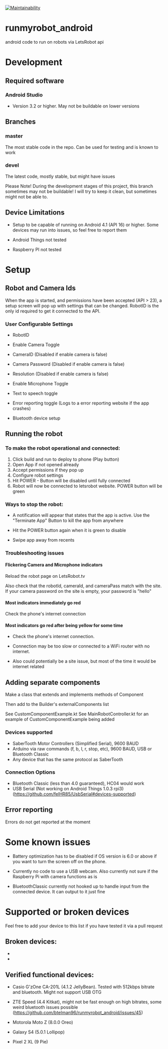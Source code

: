 [![Maintainability](https://api.codeclimate.com/v1/badges/b6b7eb90dfe3d77bb5f0/maintainability)](https://codeclimate.com/github/btelman96/runmyrobot_android/maintainability)

# runmyrobot_android
android code to run on robots via LetsRobot api

# Development

## Required software

### Android Studio

- Version 3.2 or higher. May not be buildable on lower versions

## Branches

### master
 
The most stable code in the repo. Can be used for testing and is known to work

### devel

The latest code, mostly stable, but might have issues

Please Note! During the development stages of this project, this branch sometimes may not be buildable!
I will try to keep it clean, but sometimes might not be able to.


## Device Limitations

- Setup to be capable of running on Android 4.1 (API 16) or higher. Some devices may run into issues, so feel free to report them

- Android Things not tested

- Raspberry PI not tested

# Setup

## Robot and Camera Ids

When the app is started, and permissions have been accepted (API > 23), a setup screen will pop up
with settings that can be changed. RobotID is the only id required to get it connected to the API.

### User Configurable Settings

- RobotID

- Enable Camera Toggle

- CameraID (Disabled if enable camera is false)

- Camera Password (Disabled if enable camera is false)

- Resolution (Disabled if enable camera is false)

- Enable Microphone Toggle

- Text to speech toggle

- Error reporting toggle (Logs to a error reporting website if the app crashes)

- Bluetooth device setup

## Running the robot

### To make the robot operational and connected:

 1. Click build and run to deploy to phone (Play button)
 2. Open App if not opened already
 3. Accept permissions if they pop up
 4. Configure robot settings
 5. Hit POWER - Button will be disabled until fully connected
 6. Robot will now be connected to letsrobot website. POWER button will be green
 
### Ways to stop the robot:
 
 - A notification will appear that states that the app is active. Use the "Terminate App" Button to 
 kill the app from anywhere
 
 - Hit the POWER button again when it is green to disable
 
 - Swipe app away from recents
 
### Troubleshooting issues

#### Flickering Camera and Microphone indicators

Reload the robot page on LetsRobot.tv

Also check that the robotId, cameraId, and cameraPass match with the site. 
If your camera password on the site is empty, your password is "hello"

#### Most indicators immediately go red

Check the phone's internet connection

#### Most indicators go red after being yellow for some time

- Check the phone's internet connection.
 
- Connection may be too slow or connected to a WiFi router with no internet.

- Also could potentially be a site issue, but most of the time it would be internet related

## Adding separate components

Make a class that extends and implements methods of Component

Then add to the Builder's externalComponents list

See CustomComponentExample.kt
See MainRobotController.kt for an example of CustomComponentExample being added

### Devices supported
 
 - SaberTooth Motor Controllers (Simplified Serial), 9600 BAUD
 - Arduino via raw commands (f, b, l, r, stop, etc), 9600 BAUD, USB or Bluetooth Classic
 - Any device that has the same protocol as SaberTooth
 
### Connection Options

 - Bluetooth Classic (less than 4.0 guaranteed), HC04 would work
 - USB Serial (Not working on Android Things 1.0.3 rpi3) (https://github.com/felHR85/UsbSerial#devices-supported)

## Error reporting

Errors do not get reported at the moment

# Some known issues

- Battery optimization has to be disabled if OS version is 6.0 or above if you want to turn the screen off on the phone.

- Currently no code to use a USB webcam. Also currently not sure if the Raspberry Pi with camera functions as is

- BluetoothClassic currently not hooked up to handle input from the connected device. It can output to it just fine

# Supported or broken devices

Feel free to add your device to this list if you have tested it via a pull request

## Broken devices:

-
-

## Verified functional devices:

- Casio G'zOne CA-201L (4.1.2 JellyBean). Tested with 512kbps bitrate and bluetooth. Might not support USB OTG

- ZTE Speed (4.4 Kitkat), might not be fast enough on high bitrates, some weird bluetooth issues possible (https://github.com/btelman96/runmyrobot_android/issues/45)

- Motorola Moto Z (8.0.0 Oreo)

- Galaxy S4 (5.0.1 Lollipop)

- Pixel 2 XL (9 Pie)





